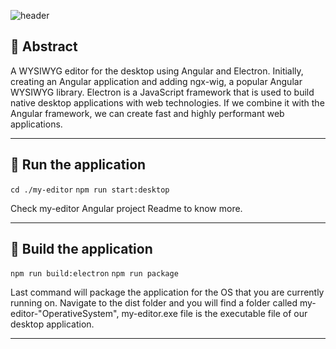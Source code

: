 
![header](https://capsule-render.vercel.app/api?type=waving&color=auto&height=300&section=header&text=WYSIWYG%20Editor&fontSize=90&animation=fadeIn&fontAlignY=38&descAlignY=51&descAlign=62)

## 📌 Abstract
A WYSIWYG editor for the desktop using Angular and Electron. Initially, creating an Angular application and adding ngx-wig, a popular Angular WYSIWYG library. Electron is a JavaScript framework that is used to build native desktop applications with web technologies. If we combine it with the Angular framework, we can create fast and highly performant web applications. 

***
## 🏃 Run the application
```cd ./my-editor```
```npm run start:desktop```

Check my-editor Angular project Readme to know more.


***
## 💾 Build the application
```npm run build:electron```
```npm run package```

Last command will package the application for the OS that you are currently running on. Navigate to the dist folder and you will find a folder called my-editor-"OperativeSystem", my-editor.exe file is the executable file of our desktop application.

***
